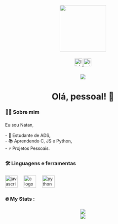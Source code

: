 <div align="center">
  <img height="150" src="https://media.giphy.com/media/M9gbBd9nbDrOTu1Mqx/giphy.gif"  />
</div>

###

<div align="center">
  <a href="https://www.linkedin.com/in/imyesnatan" target="_blank">
    <img src="https://img.shields.io/static/v1?message=LinkedIn&logo=linkedin&label=&color=0077B5&logoColor=white&labelColor=&style=for-the-badge" height="25" alt="linkedin logo"  />
  </a>
  <a href="https://www.instagram.com/opnattan" target="_blank">
    <img src="https://img.shields.io/static/v1?message=Instagram&logo=instagram&label=&color=E4405F&logoColor=white&labelColor=&style=for-the-badge" height="25" alt="instagram logo"  />
  </a>
</div>

###

<div align="center">
  <img src="https://visitor-badge.laobi.icu/badge?page_id=tokiolol.tokiolol&"  />
</div>

###

<h1 align="center">Olá, pessoal! 👋</h1>

###

<h3 align="left">👩‍💻  Sobre mim</h3>

###

<p align="left">Eu sou Natan, <br><br>- 🔭 Estudante de ADS,<br>- 📚 Aprendendo C, JS e Python,<br>- ⚡ Projetos Pessoais.</p>

###

<h3 align="left">🛠 Linguagens e ferramentas</h3>

###

<div align="left">
  <img src="https://cdn.jsdelivr.net/gh/devicons/devicon/icons/javascript/javascript-original.svg" height="40" alt="javascript logo"  />
  <img width="12" />
  <img src="https://cdn.jsdelivr.net/gh/devicons/devicon/icons/c/c-original.svg" height="40" alt="c logo"  />
  <img width="12" />
  <img src="https://cdn.jsdelivr.net/gh/devicons/devicon/icons/python/python-original.svg" height="40" alt="python logo"  />
</div>

###

<h3 align="left">🔥   My Stats :</h3>

###

<div align="center">
  <img src="https://github-readme-stats.vercel.app/api/top-langs/?username=tokiolol&theme=merko&show_icons=true&hide_border=true&layout=compact"  />
  <br>
 <img src="https://github-readme-stats.vercel.app/api?username=tokiolol&theme=merko&show_icons=true&hide_border=true&count_private=true" />
</div>

###
